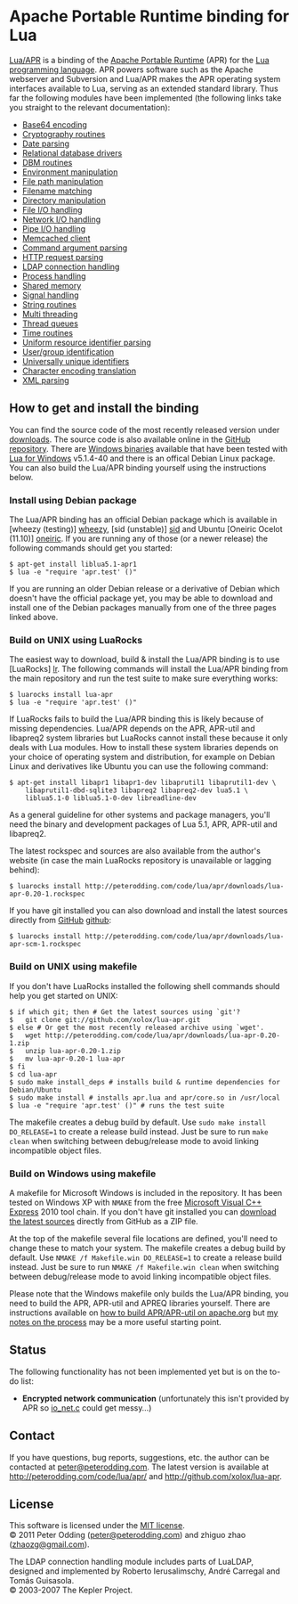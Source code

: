 # Apache Portable Runtime binding for Lua

[Lua/APR][homepage] is a binding of the [Apache Portable Runtime][wp_apr] (APR) for the [Lua programming language][wp_lua]. APR powers software such as the Apache webserver and Subversion and Lua/APR makes the APR operating system interfaces available to Lua, serving as an extended standard library. Thus far the following modules have been implemented (the following links take you straight to the relevant documentation):

[homepage]: http://peterodding.com/code/lua/apr/
[wp_apr]: http://en.wikipedia.org/wiki/Apache_Portable_Runtime
[wp_lua]: http://en.wikipedia.org/wiki/Lua_(programming_language)

 * [Base64 encoding](http://peterodding.com/code/lua/apr/docs/#base64_encoding)
 * [Cryptography routines](http://peterodding.com/code/lua/apr/docs/#cryptography_routines)
 * [Date parsing](http://peterodding.com/code/lua/apr/docs/#date_parsing)
 * [Relational database drivers](http://peterodding.com/code/lua/apr/docs/#relational_database_drivers)
 * [DBM routines](http://peterodding.com/code/lua/apr/docs/#dbm_routines)
 * [Environment manipulation](http://peterodding.com/code/lua/apr/docs/#environment_manipulation)
 * [File path manipulation](http://peterodding.com/code/lua/apr/docs/#file_path_manipulation)
 * [Filename matching](http://peterodding.com/code/lua/apr/docs/#filename_matching)
 * [Directory manipulation](http://peterodding.com/code/lua/apr/docs/#directory_manipulation)
 * [File I/O handling](http://peterodding.com/code/lua/apr/docs/#file_i_o_handling)
 * [Network I/O handling](http://peterodding.com/code/lua/apr/docs/#network_i_o_handling)
 * [Pipe I/O handling](http://peterodding.com/code/lua/apr/docs/#pipe_i_o_handling)
 * [Memcached client](http://peterodding.com/code/lua/apr/docs/#memcached_client)
 * [Command argument parsing](http://peterodding.com/code/lua/apr/docs/#command_argument_parsing)
 * [HTTP request parsing](http://peterodding.com/code/lua/apr/docs/#http_request_parsing)
 * [LDAP connection handling](http://peterodding.com/code/lua/apr/docs/#ldap_connection_handling)
 * [Process handling](http://peterodding.com/code/lua/apr/docs/#process_handling)
 * [Shared memory](http://peterodding.com/code/lua/apr/docs/#shared_memory)
 * [Signal handling](http://peterodding.com/code/lua/apr/docs/#signal_handling)
 * [String routines](http://peterodding.com/code/lua/apr/docs/#string_routines)
 * [Multi threading](http://peterodding.com/code/lua/apr/docs/#multi_threading)
 * [Thread queues](http://peterodding.com/code/lua/apr/docs/#thread_queues)
 * [Time routines](http://peterodding.com/code/lua/apr/docs/#time_routines)
 * [Uniform resource identifier parsing](http://peterodding.com/code/lua/apr/docs/#uniform_resource_identifier_parsing)
 * [User/group identification](http://peterodding.com/code/lua/apr/docs/#user_group_identification)
 * [Universally unique identifiers](http://peterodding.com/code/lua/apr/docs/#universally_unique_identifiers)
 * [Character encoding translation](http://peterodding.com/code/lua/apr/docs/#character_encoding_translation)
 * [XML parsing](http://peterodding.com/code/lua/apr/docs/#xml_parsing)

## How to get and install the binding

You can find the source code of the most recently released version under [downloads][srcdl]. The source code is also available online in the [GitHub repository][github]. There are [Windows binaries][winbin] available that have been tested with [Lua for Windows][lfw] v5.1.4-40 and there is an offical Debian Linux package. You can also build the Lua/APR binding yourself using the instructions below.

[srcdl]: http://peterodding.com/code/lua/apr/downloads
[github]: http://github.com/xolox/lua-apr
[winbin]: http://peterodding.com/code/lua/apr/downloads/lua-apr-0.20-win32.zip
[lfw]: http://code.google.com/p/luaforwindows/

### Install using Debian package

The Lua/APR binding has an official Debian package which is available in [wheezy (testing)] [wheezy], [sid (unstable)] [sid] and Ubuntu [Oneiric Ocelot (11.10)] [oneiric]. If you are running any of those (or a newer release) the following commands should get you started:

    $ apt-get install liblua5.1-apr1
    $ lua -e "require 'apr.test' ()"

If you are running an older Debian release or a derivative of Debian which doesn't have the official package yet, you may be able to download and install one of the Debian packages manually from one of the three pages linked above.

[wheezy]: http://packages.debian.org/source/wheezy/lua-apr
[sid]: http://packages.debian.org/source/sid/lua-apr
[oneiric]: http://packages.ubuntu.com/source/oneiric/lua-apr

### Build on UNIX using LuaRocks

The easiest way to download, build & install the Lua/APR binding is to use [LuaRocks] [lr]. The following commands will install the Lua/APR binding from the main repository and run the test suite to make sure everything works:

    $ luarocks install lua-apr
    $ lua -e "require 'apr.test' ()"

If LuaRocks fails to build the Lua/APR binding this is likely because of missing dependencies. Lua/APR depends on the APR, APR-util and libapreq2 system libraries but LuaRocks cannot install these because it only deals with Lua modules. How to install these system libraries depends on your choice of operating system and distribution, for example on Debian Linux and derivatives like Ubuntu you can use the following command:

    $ apt-get install libapr1 libapr1-dev libaprutil1 libaprutil1-dev \
        libaprutil1-dbd-sqlite3 libapreq2 libapreq2-dev lua5.1 \
        liblua5.1-0 liblua5.1-0-dev libreadline-dev

As a general guideline for other systems and package managers, you'll need the binary and development packages of Lua 5.1, APR, APR-util and libapreq2.

The latest rockspec and sources are also available from the author's website (in case the main LuaRocks repository is unavailable or lagging behind):

    $ luarocks install http://peterodding.com/code/lua/apr/downloads/lua-apr-0.20-1.rockspec

If you have git installed you can also download and install the latest sources directly from [GitHub] [github]:

    $ luarocks install http://peterodding.com/code/lua/apr/downloads/lua-apr-scm-1.rockspec

[lr]: http://luarocks.org/

### Build on UNIX using makefile

If you don't have LuaRocks installed the following shell commands should help you get started on UNIX:

    $ if which git; then # Get the latest sources using `git'?
    $   git clone git://github.com/xolox/lua-apr.git
    $ else # Or get the most recently released archive using `wget'.
    $   wget http://peterodding.com/code/lua/apr/downloads/lua-apr-0.20-1.zip
    $   unzip lua-apr-0.20-1.zip
    $   mv lua-apr-0.20-1 lua-apr
    $ fi
    $ cd lua-apr
    $ sudo make install_deps # installs build & runtime dependencies for Debian/Ubuntu
    $ sudo make install # installs apr.lua and apr/core.so in /usr/local
    $ lua -e "require 'apr.test' ()" # runs the test suite

The makefile creates a debug build by default. Use `sudo make install DO_RELEASE=1` to create a release build instead. Just be sure to run `make clean` when switching between debug/release mode to avoid linking incompatible object files.

### Build on Windows using makefile

A makefile for Microsoft Windows is included in the repository. It has been tested on Windows XP with `NMAKE` from the free [Microsoft Visual C++ Express][msvc] 2010 tool chain. If you don't have git installed you can [download the latest sources][autozip] directly from GitHub as a ZIP file.

At the top of the makefile several file locations are defined, you'll need to change these to match your system. The makefile creates a debug build by default. Use `NMAKE /f Makefile.win DO_RELEASE=1` to create a release build instead. Just be sure to run `NMAKE /f Makefile.win clean` when switching between debug/release mode to avoid linking incompatible object files.

Please note that the Windows makefile only builds the Lua/APR binding, you need to build the APR, APR-util and APREQ libraries yourself. There are instructions available on [how to build APR/APR-util on apache.org][apr_build] but [my notes on the process][notes] may be a more useful starting point.

[msvc]: http://www.microsoft.com/express/Downloads/#2010-Visual-CPP
[autozip]: http://github.com/xolox/lua-apr/zipball/master
[apr_build]: http://apr.apache.org/compiling_win32.html
[notes]: https://github.com/xolox/lua-apr/blob/master/NOTES.md#readme

## Status

The following functionality has not been implemented yet but is on the to-do list:

 * **Encrypted network communication** (unfortunately this isn't provided by APR so [io_net.c][io_net] could get messy…)

[io_net]: https://github.com/xolox/lua-apr/blob/master/src/io_net.c

## Contact

If you have questions, bug reports, suggestions, etc. the author can be contacted at <peter@peterodding.com>. The latest version is available at <http://peterodding.com/code/lua/apr/> and <http://github.com/xolox/lua-apr>.

## License

This software is licensed under the [MIT license](http://en.wikipedia.org/wiki/MIT_License).  
© 2011 Peter Odding (<peter@peterodding.com>) and zhiguo zhao (<zhaozg@gmail.com>).

The LDAP connection handling module includes parts of LuaLDAP, designed and implemented by Roberto Ierusalimschy, André Carregal and Tomás Guisasola.  
© 2003-2007 The Kepler Project.
